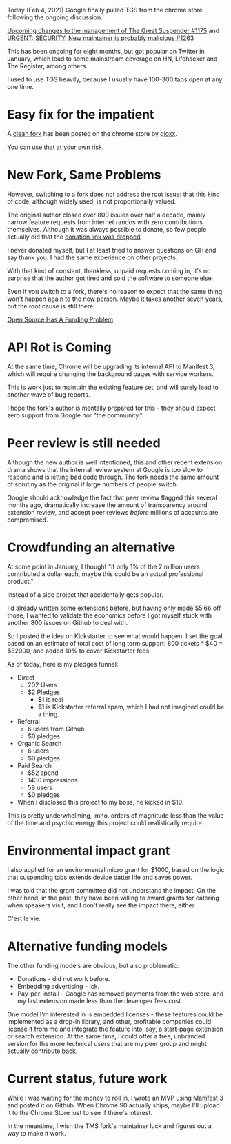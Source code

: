 <!-- njnmdoc:  title="TGS Thoughts, part 2"  -->

Today (Feb 4, 2021) Google finally pulled TGS from the chrome store following
the ongoing discussion:

[Upcoming changes to the management of The Great Suspender #1175](https://github.com/greatsuspender/thegreatsuspender/issues/1175) and
[URGENT: SECURITY: New maintainer is probably malicious #1263](https://github.com/greatsuspender/thegreatsuspender/issues/1263)

This has been ongoing for eight months, but got popular on Twitter in January,
which lead to some mainstream coverage on HN, Lifehacker and The Register, among
others.

I used to use TGS heavily, because I usually have 100-300 tabs open at any one time.

# Easy fix for the impatient


A [clean fork](https://chrome.google.com/webstore/detail/the-marvellous-suspender/noogafoofpebimajpfpamcfhoaifemoa?hl=en)
has been posted on the chrome store by [gioxx](https://github.com/gioxx).

You can use that at your own risk.

# New Fork, Same Problems

However, switching to a fork does not address the root issue: that this kind of
code, although widely used, is not proportionally valued.

The original author closed over 800 issues over half a decade, mainly narrow
feature requests from internet randos with zero contributions themselves.
Although it was always possible to donate, so few people actually did that the
[donation link was dropped](https://github.com/greatsuspender/thegreatsuspender/pull/1135/commits/1608710a7164f8f3bb5783553f5542eb9941f3c3).

I never donated myself, but I at least tried to answer questions on GH and say thank you. I
had the same experience on other projects.

With that kind of constant, thankless, unpaid requests coming in, it's no surprise that the author
got tired and sold the software to someone else.

Even if you switch to a fork, there's no reason to expect that the same
thing won't happen again to the new person. Maybe it takes another seven years,
but the root cause is still there:

[Open Source Has A Funding Problem](https://stackoverflow.blog/2021/01/07/open-source-has-a-funding-problem/)

# API Rot is Coming

At the same time, Chrome will be upgrading its internal API to Manifest 3,
which will require changing the background pages with service workers.

This is work just to maintain the existing feature set, and will surely lead to
another wave of bug reports.

I hope the fork's author is mentally prepared for this - they should expect
zero support from Google nor "the community."

# Peer review is still needed

Although the new author is well intentioned, this and other recent extension
drama shows that the internal review system at Google is too slow to respond
and is letting bad code through. The fork needs the same amount of scrutiny
as the original if large numbers of people switch.

Google should acknowledge the fact that peer review flagged this several months
ago, dramatically increase the amount of transparency around extension
review, and accept peer reviews *before* millions of accounts are compromised.

# Crowdfunding an alternative

At some point in January, I thought "if only 1% of the 2 million users
contributed a dollar each, maybe this could be an actual professional product."

Instead of a side project that accidentally gets popular.

I'd already written some extensions before, but having only made $5.66 off
those, I wanted to validate the economics before I got myself stuck with another
800 issues on Github to deal with.

So I posted the idea on Kickstarter to see what would happen.  I set the goal
based on an estimate of total cost of long term support: 800 tickets * $40 =
$32000, and added 10% to cover Kickstarter fees.

As of today, here is my pledges funnel:

  * Direct
    * 202 Users
    * $2 Pledges
      * $1 is real
      * $1 is Kickstarter referral spam, which I had not imagined could be a thing.
  * Referral
    * 6 users from Github
    * $0 pledges
  * Organic Search
    * 6 users
    * $0 pledges
  * Paid Search
    * $52 spend
    * 1430 impressions
    * 59 users
    * $0 pledges
  * When I disclosed this project to my boss, he kicked in $10.

This is pretty underwhelming, imho, orders of magnitude less than the value of
the time and psychic energy this project could realistically require.

# Environmental impact grant

I also applied for an environmental micro grant for $1000,
based on the logic that suspending tabs extends device batter life and saves power.

I was told that the grant committee did not understand the impact. On the other hand,
in the past, they have been willing to award grants for catering when speakers visit,
and I don't really see the impact there, either.

C'est le vie.

# Alternative funding models

The other funding models are obvious, but also problematic:

  * Donations - did not work before.
  * Embedding advertising - Ick.
  * Pay-per-install - Google has removed payments from the web store, and my last extension made less than the developer fees cost.

One model I'm interested in is embedded licenses - these features could be
implemented as a drop-in library, and other, profitable companies could license
it from me and integrate the feature into, say, a start-page extension or
search extension. At the same time, I could offer a free, unbranded version for the
more technical users that are my peer group and might actually contribute back.

# Current status, future work

While I was waiting for the money to roll in, I wrote an MVP using Manifest 3
and posted it on Github. When Chrome 90 actually ships, maybe I'll upload it to the
Chrome Store just to see if there's interest.

In the meantime, I wish the TMS fork's maintainer luck and figures out a way to make it work.
